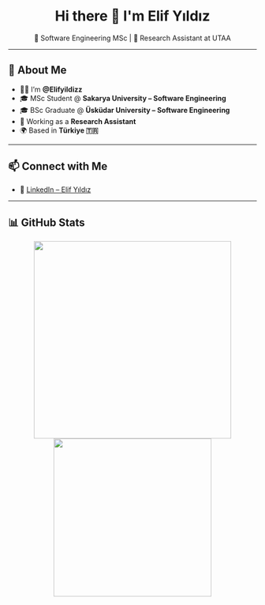 <h1 align="center">Hi there 👋 I'm Elif Yıldız</h1>
<p align="center">
  🧠 Software Engineering MSc | 🔬 Research Assistant at UTAA
</p>

---

## 🚀 About Me

- 👩‍💻 I’m **@Elifyildizz**
- 🎓 MSc Student @ **Sakarya University – Software Engineering**
- 🎓 BSc Graduate @ **Üsküdar University – Software Engineering**
- 🧪 Working as a **Research Assistant**
- 🌍 Based in **Türkiye 🇹🇷**

---

## 📫 Connect with Me

- 💼 [LinkedIn – Elif Yıldız](https://www.linkedin.com/in/elif-yildizz/)

---

## 📊 GitHub Stats

<p align="center">
  <img src="https://github-readme-stats.vercel.app/api?username=Elifyildizz&show_icons=true&theme=default" width="400"/>
  <img src="https://github-readme-stats.vercel.app/api/top-langs/?username=Elifyildizz&layout=compact&theme=default" width="320"/>
</p>
